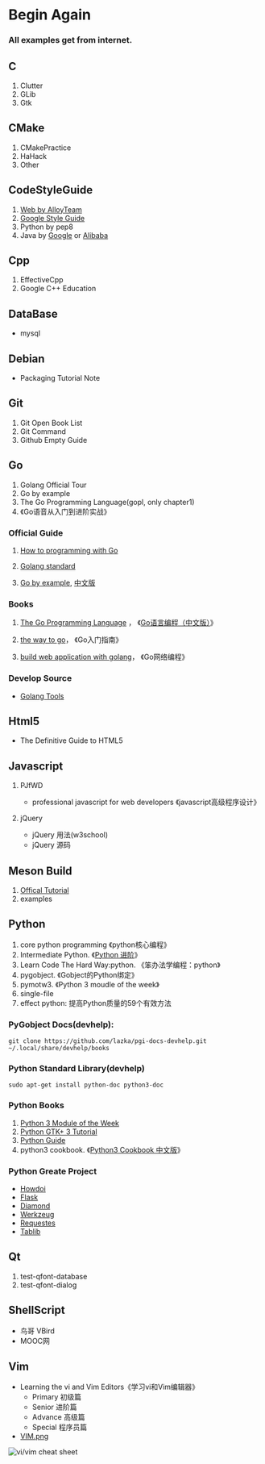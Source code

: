 <h1>Begin Again</h1>

<h3>All examples get from internet.</h3>

## C
1. Clutter
2. GLib
3. Gtk

## CMake
1. CMakePractice
2. HaHack
3. Other

## CodeStyleGuide
1. [Web by AlloyTeam](https://alloyteam.github.io)
2. [Google Style Guide](https://github.com/google/styleguide)
3. Python by pep8
4. Java by [Google](https://github.com/google/styleguide) or [Alibaba](https://github.com/alibaba/p3c)

## Cpp
1. EffectiveCpp
2. Google C++ Education

## DataBase
- mysql

## Debian
- Packaging Tutorial Note

## Git
1. Git Open Book List
2. Git Command
3. Github Empty Guide

## Go
1. Golang Official Tour
2. Go by example
3. The Go Programming Language(gopl, only chapter1)
4. 《Go语音从入门到进阶实战》

### Official Guide

1. [How to programming with Go](https://go-zh.org/doc/code.html)

2. [Golang standard](https://go-zh.org/ref/spec)

3. [Go by example](https://gobyexample.com), [中文版](https://gobyexample.xgwang.me)

### Books
1. [The Go Programming Language](http://www.gopl.io/) ， 《[Go语言编程（中文版）](https://yar999.gitbooks.io/gopl-zh/)》

2. [the way to go](https://github.com/Unknwon/the-way-to-go_ZH_CN)， 《Go入门指南》

3. [build web application with golang](https://github.com/astaxie/build-web-application-with-golang)， 《Go网络编程》

### Develop Source

- [Golang Tools](https://github.com/golang/tools)

## Html5
- The Definitive Guide to HTML5

## Javascript
1. PJfWD
    - professional javascript for web developers
     《javascript高级程序设计》

2. jQuery
    - jQuery 用法(w3school)
    - jQuery 源码

## Meson Build
1. [Offical Tutorial](http://mesonbuild.com/Tutorial.html)
2. examples

## Python
1. core python programming 《python核心编程》
2. Intermediate Python. 《[Python 进阶](https://github.com/eastlakeside/interpy-zh)》
3. Learn Code The Hard Way:python. 《笨办法学编程：python》
4. pygobject. 《Gobject的Python绑定》
5. pymotw3. 《Python 3 moudle of the week》
6. single-file
7. effect python: 提高Python质量的59个有效方法

### PyGobject Docs(devhelp):

```shell
git clone https://github.com/lazka/pgi-docs-devhelp.git ~/.local/share/devhelp/books

```

### Python Standard Library(devhelp)

```shell
sudo apt-get install python-doc python3-doc
```

### Python Books

1. [Python 3 Module of the Week](https://pymotw.com/3/)
2. [Python GTK+ 3 Tutorial](http://python-gtk-3-tutorial.readthedocs.io)
3. [Python Guide](http://docs.python-guide.org/en/latest/)
4. python3 cookbook. 《[Python3 Cookbook 中文版](https://python3-cookbook.readthedocs.io/zh_CN/latest/preface.html)》


### Python Greate Project

- [Howdoi](https://github.com/gleitz/howdoi)
- [Flask](https://github.com/pallets/flask)
- [Diamond](https://github.com/python-diamond/Diamond)
- [Werkzeug](https://github.com/pallets/werkzeug)
- [Requestes](https://github.com/requests/requests)
- [Tablib](https://github.com/kennethreitz/tablib)

## Qt
1. test-qfont-database
2. test-qfont-dialog

## ShellScript
- 鸟哥 VBird
- MOOC网

## Vim
- Learning the vi and Vim Editors《学习vi和Vim编辑器》
    - Primary 初级篇
    - Senior 进阶篇
    - Advance 高级篇
    - Special 程序员篇
- [VIM.png](http://sheet.shiar.nl/vi)

![vi/vim cheat sheet](https://wikinee.coding.net/p/practice/d/practice/git/blob/master/Vim/VIM.png)
